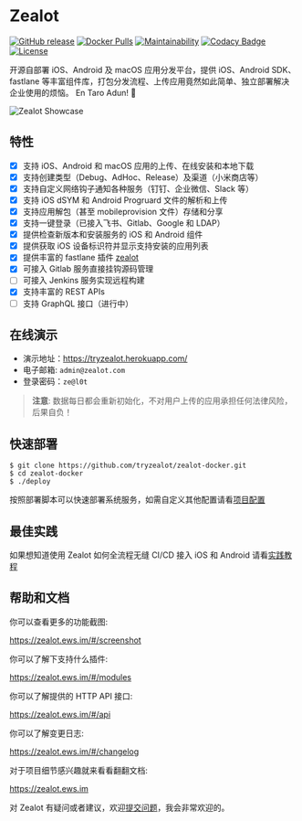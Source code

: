 # Zealot

[![GitHub release](https://img.shields.io/github/v/release/tryzealot/zealot?include_prereleases)](https://github.com/tryzealot/zealot/blob/develop/CHANGELOG.md)
[![Docker Pulls](https://img.shields.io/docker/pulls/tryzealot/zealot.svg)](https://hub.docker.com/r/tryzealot/zealot/)
[![Maintainability](https://codeclimate.com/github/tryzealot/zealot/badges/gpa.svg)](https://codeclimate.com/github/tryzealot/zealot)
[![Codacy Badge](https://app.codacy.com/project/badge/Grade/5e5c7bbeb1214fa39b11a7414f0d7171)](https://www.codacy.com/gh/tryzealot/zealot)
[![License](https://img.shields.io/github/license/tryzealot/zealot)](LICENSE)

开源自部署 iOS、Android 及 macOS 应用分发平台，提供 iOS、Android SDK、fastlane 等丰富组件库，打包分发流程、上传应用竟然如此简单、独立部署解决企业使用的烦恼。 En Taro Adun! 🖖

![Zealot Showcase](https://zealot.ews.im/_media/showcase.png)
## 特性

- [x] 支持 iOS、Android 和 macOS 应用的上传、在线安装和本地下载
- [x] 支持创建类型（Debug、AdHoc、Release）及渠道（小米商店等）
- [x] 支持自定义网络钩子通知各种服务（钉钉、企业微信、Slack 等）
- [x] 支持 iOS dSYM 和 Android Progruard 文件的解析和上传
- [x] 支持应用解包（甚至 mobileprovision 文件）存储和分享
- [x] 支持一键登录（已接入飞书、Gitlab、Google 和 LDAP）
- [x] 提供检查新版本和安装服务的 iOS 和 Android 组件
- [x] 提供获取 iOS 设备标识符并显示支持安装的应用列表
- [x] 提供丰富的 fastlane 插件 [zealot](https://github.com/tryzealot/fastlane-plugin-zealot)
- [x] 可接入 Gitlab 服务直接挂钩源码管理
- [ ] 可接入 Jenkins 服务实现远程构建
- [x] 支持丰富的 REST APIs
- [ ] 支持 GraphQL 接口（进行中）

## 在线演示

- 演示地址：https://tryzealot.herokuapp.com/
- 电子邮箱: `admin@zealot.com`
- 登录密码：`ze@l0t`

> **注意**: 数据每日都会重新初始化，不对用户上传的应用承担任何法律风险，后果自负！

## 快速部署

```
$ git clone https://github.com/tryzealot/zealot-docker.git
$ cd zealot-docker
$ ./deploy
```

按照部署脚本可以快速部署系统服务，如需自定义其他配置请看[项目配置](https://zealot.ews.im/#/configuration)

## 最佳实践

如果想知道使用 Zealot 如何全流程无缝 CI/CD 接入 iOS 和 Android 请看[实践教程](https://zealot.ews.im/#/best_practices)

## 帮助和文档

你可以查看更多的功能截图:

https://zealot.ews.im/#/screenshot

你可以了解下支持什么插件:

https://zealot.ews.im/#/modules

你可以了解提供的 HTTP API 接口:

https://zealot.ews.im/#/api

你可以了解变更日志:

https://zealot.ews.im/#/changelog

对于项目细节感兴趣就来看看翻翻文档:

https://zealot.ews.im

对 Zealot 有疑问或者建议，欢迎[提交问题](https://github.com/tryzealot/zealot/issues/new)，我会非常欢迎的。